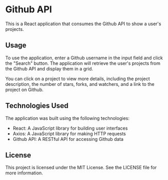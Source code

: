 # Github API

This is a React application that consumes the Github API to show a user's projects.

## Usage

To use the application, enter a Github username in the input field and click the "Search" button. The application will retrieve the user's projects from the Github API and display them in a grid.

You can click on a project to view more details, including the project description, the number of stars, forks, and watchers, and a link to the project on Github.

## Technologies Used

The application was built using the following technologies:

- React: A JavaScript library for building user interfaces
- Axios: A JavaScript library for making HTTP requests
- Github API: A RESTful API for accessing Github data

## License

This project is licensed under the MIT License. See the LICENSE file for more information.
